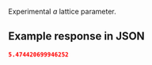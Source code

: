 Experimental *a* lattice parameter.











## Example response in JSON

```json
5.474420699946252
```


